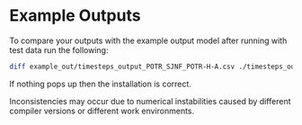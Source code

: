 # Example Outputs

To compare your outputs with the example output model after running with test data run the following:

```bash
diff example_out/timesteps_output_POTR_SJNF_POTR-H-A.csv ./timesteps_output_POTR_SJNF_POTR-H-A.csv
```

If nothing pops up then the installation is correct.

Inconsistencies may occur due to numerical instabilities caused by different compiler versions or different work environments.